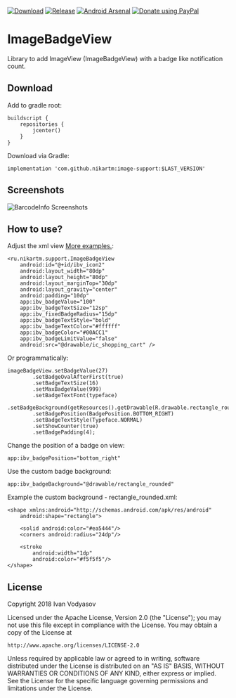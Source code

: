 [![Download](https://api.bintray.com/packages/nikart/maven/ImageBadgeView/images/download.svg)](https://bintray.com/nikart/maven/ImageBadgeView/_latestVersion) [![Release](https://jitpack.io/v/nikartm/image-support.svg)](https://jitpack.io/#nikartm/image-support) [![Android Arsenal]( https://img.shields.io/badge/Android%20Arsenal-ImageBadgeView-green.svg?style=flat )]( https://android-arsenal.com/details/1/7619) [![Donate using PayPal](https://img.shields.io/badge/paypal-donate-blue.svg)](https://www.paypal.me/ivodyasov)

# ImageBadgeView
Library to add ImageView (ImageBadgeView) with a badge like notification count.
## Download
Add to gradle root:
```
buildscript {
    repositories {
        jcenter()
    }
}
```
Download via Gradle:
```
implementation 'com.github.nikartm:image-support:$LAST_VERSION'
```

## Screenshots
![BarcodeInfo Screenshots](https://raw.githubusercontent.com/nikartm/Image-Support/master/screenshots/sct_1.png)
## How to use?
Adjust the xml view [More examples.](https://github.com/nikartm/Image-Support/blob/master/app/src/main/res/layout/activity_main.xml):
```
<ru.nikartm.support.ImageBadgeView
    android:id="@+id/ibv_icon2"
    android:layout_width="80dp"
    android:layout_height="80dp"
    android:layout_marginTop="30dp"
    android:layout_gravity="center"
    android:padding="10dp"
    app:ibv_badgeValue="100"
    app:ibv_badgeTextSize="12sp"
    app:ibv_fixedBadgeRadius="15dp"
    app:ibv_badgeTextStyle="bold"
    app:ibv_badgeTextColor="#ffffff"
    app:ibv_badgeColor="#00ACC1"
    app:ibv_badgeLimitValue="false"
    android:src="@drawable/ic_shopping_cart" />
```
Or programmatically:
```
imageBadgeView.setBadgeValue(27)
        .setBadgeOvalAfterFirst(true)
        .setBadgeTextSize(16)
        .setMaxBadgeValue(999)
        .setBadgeTextFont(typeface)
        .setBadgeBackground(getResources().getDrawable(R.drawable.rectangle_rounded))
        .setBadgePosition(BadgePosition.BOTTOM_RIGHT)
        .setBadgeTextStyle(Typeface.NORMAL)
        .setShowCounter(true)
        .setBadgePadding(4);
```
Change the position of a badge on view:
```
app:ibv_badgePosition="bottom_right"
```
Use the custom badge background:
```
app:ibv_badgeBackground="@drawable/rectangle_rounded"
```
Example the custom background - rectangle_rounded.xml:
```
<shape xmlns:android="http://schemas.android.com/apk/res/android"
    android:shape="rectangle">

    <solid android:color="#ea5444"/>
    <corners android:radius="24dp"/>

    <stroke
        android:width="1dp"
        android:color="#f5f5f5"/>
</shape>
```

## License
Copyright 2018 Ivan Vodyasov

Licensed under the Apache License, Version 2.0 (the "License");
you may not use this file except in compliance with the License.
You may obtain a copy of the License at

    http://www.apache.org/licenses/LICENSE-2.0

Unless required by applicable law or agreed to in writing, software
distributed under the License is distributed on an "AS IS" BASIS,
WITHOUT WARRANTIES OR CONDITIONS OF ANY KIND, either express or implied.
See the License for the specific language governing permissions and
limitations under the License.